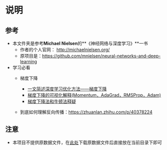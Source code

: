 # 说明

## 参考

- 本文件夹是参考**Michael Nielsen**的**《神经⽹络与深度学习》**一书
  - 作者的个人官网： <http://michaelnielsen.org/>
  - 原项目是：<https://github.com/mnielsen/neural-networks-and-deep-learning>
- 学习必看
  - 梯度下降
    - [一文简述深度学习优化方法——梯度下降](https://zhuanlan.zhihu.com/p/39842768)
    - [梯度下降的可视化解释(Momentum，AdaGrad，RMSProp，Adam)](https://zhuanlan.zhihu.com/p/147275344)
    - [梯度下降法和牛顿法释疑](https://zhuanlan.zhihu.com/p/419878440)

  - 到底如何理解反向传播：<https://zhuanlan.zhihu.com/p/40378224>


## 注意

- 本项目不提供原数据文件，在[此处](https://github.com/mnielsen/neural-networks-and-deep-learning/blob/master/data/mnist.pkl.gz)下载原数据文件后直接放在当前目录下即可
